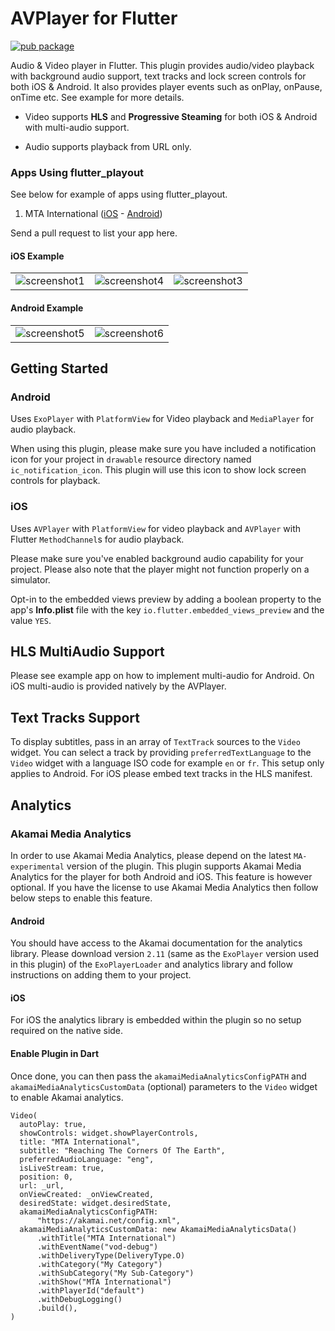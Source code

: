 # AVPlayer for Flutter

[![pub package](https://img.shields.io/pub/v/flutter_playout.svg)](https://pub.dartlang.org/packages/flutter_playout)

Audio & Video player in Flutter. This plugin provides audio/video playback with background audio 
support, text tracks and lock screen controls for both iOS & Android. It also provides player events 
such as onPlay, onPause, onTime etc. See example for more details.

* Video supports **HLS** and **Progressive Steaming** for both iOS & Android with multi-audio support.

* Audio supports playback from URL only.

### Apps Using flutter_playout
See below for example of apps using flutter_playout.

1. MTA International ([iOS](https://apps.apple.com/us/app/mta-international/id942619881) - [Android](https://play.google.com/store/apps/details?id=tv.mta.apps.muslimtv))

Send a pull request to list your app here.

#### iOS Example
||||
:---: |:---:| :---:
![screenshot1](sc1.png)|![screenshot4](sc4.png)|![screenshot3](sc3.png)

#### Android Example
|||
:---: |:---:
![screenshot5](sc5.png)|![screenshot6](sc6.png)

## Getting Started

### Android

Uses `ExoPlayer` with `PlatformView` for Video playback and `MediaPlayer` for audio playback.

When using this plugin, please make sure you have included a notification icon 
for your project in `drawable` resource directory named `ic_notification_icon`.
This plugin will use this icon to show lock screen controls for playback.

### iOS

Uses `AVPlayer` with `PlatformView` for video playback and `AVPlayer` with Flutter 
`MethodChannel`s for audio playback.

Please make sure you've enabled background audio capability for your project.
Please also note that the player might not function properly on a simulator.

Opt-in to the embedded views preview by adding a boolean property to the app's 
**Info.plist** file with the key `io.flutter.embedded_views_preview` and the value `YES`.

## HLS MultiAudio Support

Please see example app on how to implement multi-audio for Android. On iOS multi-audio is 
provided natively by the AVPlayer.

## Text Tracks Support

To display subtitles, pass in an array of `TextTrack` sources to the `Video` widget. You
can select a track by providing `preferredTextLanguage` to the `Video` widget with
a language ISO code for example `en` or `fr`. This setup only applies to Android. For iOS
please embed text tracks in the HLS manifest.

## Analytics

### Akamai Media Analytics
In order to use Akamai Media Analytics, please depend on the latest `MA-experimental` version of the plugin. 
This plugin supports Akamai Media Analytics for the player for both Android and iOS. This
feature is however optional. If you have the license to use Akamai Media Analytics then
follow below steps to enable this feature.

#### Android

You should have access to the Akamai documentation for the analytics library. Please download
version `2.11` (same as the `ExoPlayer` version used in this plugin) of the `ExoPlayerLoader` and 
analytics library and follow instructions on adding them to your project.

#### iOS
For iOS the analytics library is embedded within the plugin so no setup required on the native side.

#### Enable Plugin in Dart
Once done, you can then pass the `akamaiMediaAnalyticsConfigPATH` and `akamaiMediaAnalyticsCustomData` (optional) 
parameters to the `Video` widget to enable Akamai analytics.

```
Video(
  autoPlay: true,
  showControls: widget.showPlayerControls,
  title: "MTA International",
  subtitle: "Reaching The Corners Of The Earth",
  preferredAudioLanguage: "eng",
  isLiveStream: true,
  position: 0,
  url: _url,
  onViewCreated: _onViewCreated,
  desiredState: widget.desiredState,
  akamaiMediaAnalyticsConfigPATH:
      "https://akamai.net/config.xml",
  akamaiMediaAnalyticsCustomData: new AkamaiMediaAnalyticsData()
      .withTitle("MTA International")
      .withEventName("vod-debug")
      .withDeliveryType(DeliveryType.O)
      .withCategory("My Category")
      .withSubCategory("My Sub-Category")
      .withShow("MTA International")
      .withPlayerId("default")
      .withDebugLogging()
      .build(),
)
```